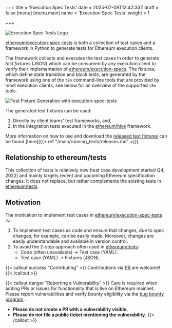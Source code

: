 +++
title = 'Execution Spec Tests'
date = 2025-07-09T12:42:33Z
draft = false
[menu]
  [menu.main]
    name = 'Execution Spec Tests'
    weight = 1
    
+++

![Execution Spec Tests Logo](/images/main/execution_spec_tests.jpg)

[ethereum/execution-spec-tests](https://github.com/ethereum/execution-spec-tests/) is both a collection of test cases and a framework in Python to generate tests for Ethereum execution clients.

The framework collects and executes the test cases in order to generate _test fixtures_ (JSON) which can be consumed by any execution client to verify their implementation of [ethereum/execution-specs](https://github.com/ethereum/execution-specs). The fixtures, which define state transition and block tests, are generated by the framework using one of the `t8n` command-line tools that are provided by most execution clients, see below for an overview of the supported `t8n` tools.

![Test Fixture Generation with execution-spec-tests](/images/main/fixture-gen-flowchart.png)

The generated test fixtures can be used:

1. Directly by client teams' test frameworks, and,
2. In the integration tests executed in the [ethereum/hive](https://github.com/ethereum/hive) framework.

More information on how to use and download the [released test fixtures](https://github.com/ethereum/execution-spec-tests/releases) can be found [here]({{< ref "/main/running_tests/releases.md" >}}).

## Relationship to ethereum/tests

This collection of tests is relatively new (test case development started Q4, 2022) and mainly targets recent and upcoming Ethereum specification changes. It does not replace, but rather complements the existing tests in [ethereum/tests](https://github.com/ethereum/tests).

## Motivation

The motivation to implement test cases in [ethereum/execution-spec-tests](https://github.com/ethereum/execution-spec-tests) is:

1. To implement test cases as code and ensure that changes, due to spec changes, for example, can be easily made. Moreover, changes are easily understandable and available in version control.
2. To avoid the 2-step approach often used in [ethereum/tests](https://github.com/ethereum/tests):
    * Code (often unavailable) -> Test case (YAML).
    * Test case (YAML) -> Fixtures (JSON).

{{< callout success "Contributing" >}}
Contributions via [PR](https://github.com/ethereum/execution-spec-tests/pulls) are welcome!
{{< /callout >}}

{{< callout danger "Reporting a Vulnerability" >}}
Care is required when adding PRs or issues for functionality that is live on Ethereum mainnet. Please report vulnerabilities and verify bounty eligibility via the [bug bounty program](https://ethereum.org/en/bug-bounty/).
- **Please do not create a PR with a vulnerability visible.**
- **Please do not file a public ticket mentioning the vulnerability.**
{{< /callout >}}
